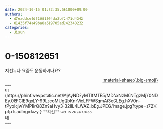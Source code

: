 ```yaml
---
date: 2024-10-15 01:22:35.561000+09:00
authors:
  - d7eaddce9df26819f4da2bf2471d4342
  - 01435f74a49ba8a519705ad242348232
categories:
  - Jisun
---
```


# 0-150812651

<div class="post-container" markdown="1">
<div class="content-container md-sidebar__scrollwrap" markdown="1">

지선누나 요즘도 운동하시나요?

</div>
</div>

<div style="text-align: right;" markdown="1">
<a href="https://weverse.io/fromis9/fanpost/0-150812651" style="text-align: right;">:material-share:{.big-emoji}</a>
</div>
---

<div class="comments-container md-sidebar__scrollwrap" markdown="1">
<div class="comment" markdown="1">
<div class='id-container' markdown="1">
![](https://phinf.wevpstatic.net/MjAyNDEyMTlfMTE5/MDAxNzM0NTgzMjY0NDEy.08FClE9gxLY-99LscoMUgQbKnrVicLFFWSqmAi3eGLEg.hXV0n-tPyoIqjwYMPRrQ8Zn9aHvy3-B2llL4LWAZ_bEg.JPEG/image.jpg?type=s72){ pfp loading=lazy }
**<span class="artist">지선</span>** <small>Oct 15 2024, 01:23</small><br>
</div>
<div class='comment-body' markdown="1">
녜
</div>
</div>
</div>
---
